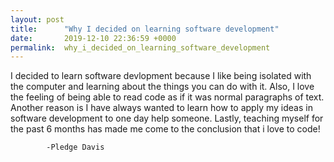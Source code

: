```yaml
---
layout: post
title:      "Why I decided on learning software development"
date:       2019-12-10 22:36:59 +0000
permalink:  why_i_decided_on_learning_software_development
---
```




I decided to learn software devlopment because I like being isolated with the computer and learning about the things you can do with it. Also, I love the feeling of being able to read code as if it was normal paragraphs of text. Another reason is I have always wanted to learn how to apply my ideas in software development to one day help someone. Lastly, teaching myself for the past 6 months has made me come to the conclusion that i love to code!
      
			-Pledge Davis









